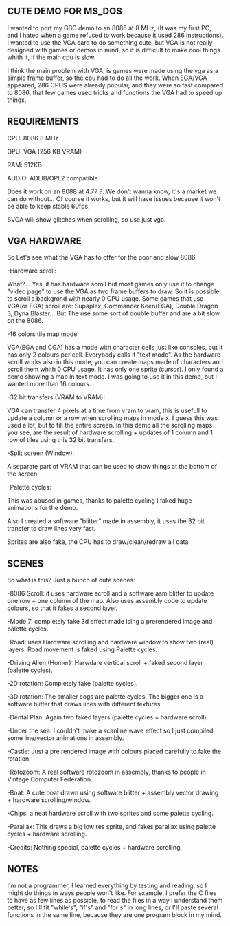 CUTE DEMO FOR MS_DOS
--------------------

I wanted to port my GBC demo to an 8086 at 8 MHz, (It was my first PC, and I hated when a game refused to work because it used 286 instructions). 
I wanted to use the VGA card to do something cute, but VGA is not really designed with games or demos in mind, so it is difficult to make cool things whith it, if the main cpu is slow.

I think the main problem with VGA, is games were made using the vga as a simple frame buffer, so the cpu had to do all the work. When EGA/VGA appeared, 286 CPUS were already popular, and they were so fast compared to 8086, that few games used tricks and functions the VGA had to speed up things. 

REQUIREMENTS
------------

CPU: 8086 8 MHz

GPU: VGA (256 KB VRAM)

RAM: 512KB

AUDIO: ADLIB/OPL2 compatible

Does it work on an 8088 at 4.77 ?. We don't wanna know, it's a market we can do without... Of course it works, but it will have issues because it won't be able to keep stable 60fps.

SVGA will show glitches when scrolling, so use just vga.

VGA HARDWARE
------------

So Let's see what the VGA has to offer for the poor and slow 8086.

  -Hardware scroll:

What?... Yes, it has hardware scroll but most games only use it to change "video page" to use the VGA as two frame buffers to draw. So it is possible to scroll a backgrond with nearly 0 CPU usage. 
Some games that use VGA(or EGA) scroll are: Supaplex, Commander Keen(EGA), Double Dragon 3, Dyna Blaster... But The use some sort of double buffer and are a bit slow on the 8086.

  -16 colors tile map mode

VGA(EGA and CGA) has a mode with character cells just like consoles, but it has only 2 colours per cell. Everybody calls it "text mode". As the hardware scroll works also in this mode, you can create maps made of characters and scroll them whith 0 CPU usage. It has only one sprite (cursor). I only found a demo showing a map in text mode. I was going to use it in this demo, but I wanted more than 16 colours. 

  -32 bit transfers (VRAM to VRAM):

VGA can transfer 4 pixels at a time from vram to vram, this is usefull to update a column or a row when scrolling maps in mode x. I guess this was used a lot, but to fill the entire screen. In this demo all the scrolling maps you see, are the result of hardware scrolling + updates of 1 column and 1 row of tiles using this 32 bit transfers.

  -Split screen (Window):

A separate part of VRAM that can be used to show things at the bottom of the screen.

  -Palette cycles:

This was abused in games, thanks to palette cycling I faked huge animations for the demo.

Also I created a software "blitter" made in assembly, it uses the 32 bit transfer to draw lines very fast.

Sprites are also fake, the CPU has to draw/clean/redraw all data.

SCENES
------

So what is this? Just a bunch of cute scenes:

  -8086 Scroll: it uses hardware scroll and a software asm blitter to update one row + one column of the map.
  Also uses assembly code to update colours, so that it fakes a second layer.
  
  -Mode 7: completely fake 3d effect made ising a prerendered image and palette cycles.
  
  -Road: uses Hardware scrolling and hardware window to show two (real) layers. Road movement is faked using Palette cycles.
  
  -Driving Alien (Homer): Harwdare vertical scroll + faked second layer (palette cycles).
  
  -2D rotation: Completely fake (palette cycles).
  
  -3D rotation: The smaller cogs are palette cycles. The bigger one is a software blitter that draws lines with different textures.
  
  -Dental Plan: Again two faked layers (palette cycles + hardware scroll).
  
  -Under the sea: I couldn't make a scanline wave effect so I just compiled some line/vector animations in assembly.
  
  -Castle: Just a pre rendered image with colours placed carefully to fake the rotation.
  
  -Rotozoom: A real software rotozoom in assembly, thanks to people in Vintage Computer Federation.
 
  -Boat: A cute boat drawn using software blitter + assembly vector drawing + hardware scrolling/window. 

  -Chips: a neat hardware scroll with two sprites and some palette cycling.
  
  -Parallax: This draws a big low res sprite, and fakes parallax using palette cycles + hardware scrolling.
  
  -Credits: Nothing special, palette cycles + hardware scrolling.


NOTES
-----

I'm not a programmer, I learned everything by testing and reading, so I might do things in ways people won't like. For example, I prefer the C files to have as few lines as possible, to read the files in a way I understand them better, so I'll fit "while's", "if's" and "for's" in long lines, or I'll paste several functions in the same line, because they are one program block in my mind.
